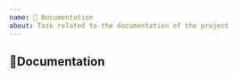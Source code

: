 ```yaml
---
name: 📄 Documentation
about: Task related to the documentation of the project
---
```


## 📄Documentation
